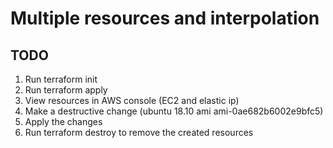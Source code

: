 # Multiple resources and interpolation

## TODO

1. Run terraform init
1. Run terraform apply
1. View resources in AWS console (EC2 and elastic ip)
1. Make a destructive change (ubuntu 18.10 ami ami-0ae682b6002e9bfc5)
1. Apply the changes
1. Run terraform destroy to remove the created resources
